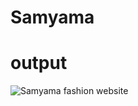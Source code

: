 # Samyama
# output 
![Samyama fashion website](https://github.com/MoulyaJavali/Samyama/assets/138210469/929bc3de-c5bd-4e3f-a9b7-3fa663bf31d3)
